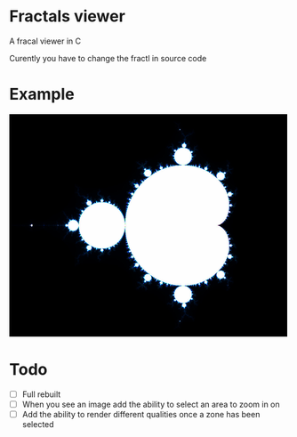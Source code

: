 # Fractals viewer
A fracal viewer in C

Curently you have to change the fractl in source code

# Example
<img src="https://github.com/krek0/fractals/blob/main/out/1000.jpg" width="500" height="400">

# Todo
- [ ] Full rebuilt
- [ ] When you see an image add the ability to select an area to zoom in on
- [ ] Add the ability to render different qualities once a zone has been selected
